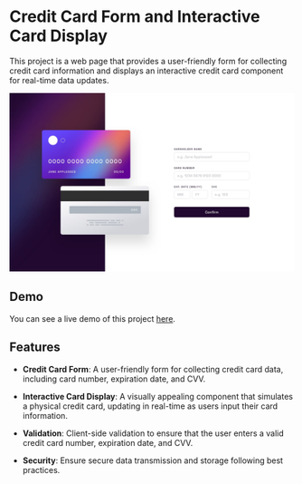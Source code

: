 # Credit Card Form and Interactive Card Display

This project is a web page that provides a user-friendly form for collecting credit card information and displays an interactive credit card component for real-time data updates.

![Credit Card Form Demo](desktop-design.jpg)



## Demo

You can see a live demo of this project [here](https://credcard-dts.vercel.app/).

## Features

- **Credit Card Form**: A user-friendly form for collecting credit card data, including card number, expiration date, and CVV.

- **Interactive Card Display**: A visually appealing component that simulates a physical credit card, updating in real-time as users input their card information.

- **Validation**: Client-side validation to ensure that the user enters a valid credit card number, expiration date, and CVV.

- **Security**: Ensure secure data transmission and storage following best practices.

